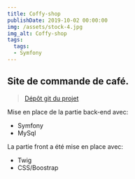 ```yaml
---
title: Coffy-shop
publishDate: 2019-10-02 00:00:00
img: /assets/stock-4.jpg
img_alt: Coffy-shop
tags:
  tags:
  - Symfony
---
```


## Site de commande de café.

> <a href="https://github.com/Youssefh71/coffy-shop">Dépôt git du projet</a>

Mise en place de la partie back-end avec:
   + Symfony
   + MySql
  

La partie front a été mise en place avec:
   + Twig
   + CSS/Boostrap
  